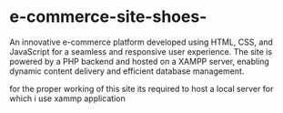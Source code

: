 # e-commerce-site-shoes-
An innovative e-commerce platform developed using HTML, CSS, and JavaScript for a seamless and responsive user experience. The site is powered by a PHP backend and hosted on a XAMPP server, enabling dynamic content delivery and efficient database management.

for the proper working of this site its required to host a local server for which i use xammp application
